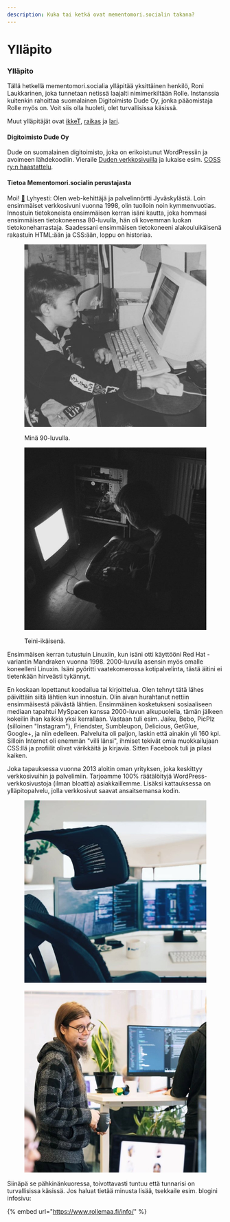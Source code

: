 ```yaml
---
description: Kuka tai ketkä ovat mementomori.socialin takana?
---
```


# Ylläpito

### Ylläpito

Tällä hetkellä mementomori.socialia ylläpitää yksittäinen henkilö, Roni Laukkarinen, joka tunnetaan netissä laajalti nimimerkiltään Rolle. Instanssia kuitenkin rahoittaa suomalainen Digitoimisto Dude Oy, jonka pääomistaja Rolle myös on. Voit siis olla huoleti, olet turvallisissa käsissä.

Muut ylläpitäjät ovat [ikkeT](https://mementomori.social/@ikkeT), [raikas](https://mementomori.social/@raikas) ja [lari](https://suomi.social/@lari).

#### Digitoimisto Dude Oy

Dude on suomalainen digitoimisto, joka on erikoistunut WordPressiin ja avoimeen lähdekoodiin. Vieraile [Duden verkkosivuilla](https://www.dude.fi/) ja lukaise esim. [COSS ry:n haastattelu](https://coss.fi/blogi/dudella-avoin-lahdekoodi-ja-aktiivinen-osallistuminen-yhteison-toimintaan-ovat-osa-menestysta/).

#### Tietoa Mementomori.socialin perustajasta

Moi! [👋](https://emojipedia.org/waving-hand/) Lyhyesti: Olen web-kehittäjä ja palvelinnörtti Jyväskylästä. Loin ensimmäiset verkkosivuni vuonna 1998, olin tuolloin noin kymmenvuotias. Innostuin tietokoneista ensimmäisen kerran isäni kautta, joka hommasi ensimmäisen tietokoneensa 80-luvulla, hän oli kovemman luokan tietokoneharrastaja. Saadessani ensimmäisen tietokoneeni alakouluikäisenä rakastuin HTML:ään ja CSS:ään, loppu on historiaa.

<div><figure><img src="../../.gitbook/assets/12105235_943702072368501_1524969687_n.jpg" alt="About a 10 year old boy on an old computer."><figcaption><p>Minä 90-luvulla.</p></figcaption></figure> <figure><img src="../../.gitbook/assets/17076825_261244047663581_5556737810351783936_n.jpg" alt="A teenager sitting in a dark room, only computer screen lighting it. Open PC case beside him."><figcaption><p>Teini-ikäisenä.</p></figcaption></figure></div>

Ensimmäisen kerran tutustuin Linuxiin, kun isäni otti käyttööni Red Hat -variantin Mandraken vuonna 1998. 2000-luvulla asensin myös omalle koneelleni Linuxin. Isäni pyöritti vaatekomerossa kotipalvelinta, tästä äitini ei tietenkään hirveästi tykännyt.

En koskaan lopettanut koodailua tai kirjoittelua. Olen tehnyt tätä lähes päivittäin siitä lähtien kun innostuin. Olin aivan hurahtanut nettiin ensimmäisestä päivästä lähtien. Ensimmäinen kosketukseni sosiaaliseen mediaan tapahtui MySpacen kanssa 2000-luvun alkupuolella, tämän jälkeen kokeilin ihan kaikkia yksi kerrallaan. Vastaan tuli esim. Jaiku, Bebo, PicPlz (silloinen "Instagram"), Friendster, Sumbleupon, Delicious, GetGlue, Google+, ja niin edelleen. Palveluita oli paljon, laskin että ainakin yli 160 kpl. Silloin Internet oli enemmän "villi länsi", ihmiset tekivät omia muokkailujaan CSS:llä ja profiilit olivat värikkäitä ja kirjavia. Sitten Facebook tuli ja pilasi kaiken.

Joka tapauksessa vuonna 2013 aloitin oman yrityksen, joka keskittyy verkkosivuihin ja palvelimiin. Tarjoamme 100% räätälöityjä WordPress-verkkosivustoja (ilman bloattia) asiakkaillemme. Lisäksi kattauksessa on ylläpitopalvelu, jolla verkkosivut saavat ansaitsemansa kodin.

<div><figure><img src="../../.gitbook/assets/34358023_206947129931035_4619867093607645184_n.jpg" alt=""><figcaption></figcaption></figure> <figure><img src="../../.gitbook/assets/356614246_203790712635260_1332227728470674466_n.jpeg" alt=""><figcaption></figcaption></figure></div>

Siinäpä se pähkinänkuoressa, toivottavasti tuntuu että tunnarisi on turvallisissa käsissä. Jos haluat tietää minusta lisää, tsekkaile esim. blogini infosivu:

{% embed url="https://www.rollemaa.fi/info/" %}
